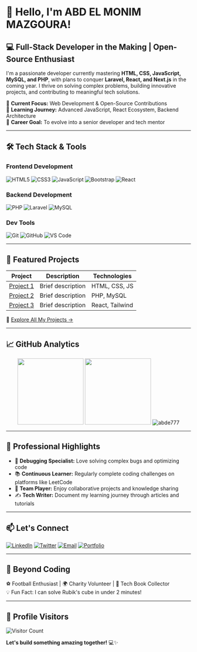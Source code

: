 # 👋 Hello, I'm ABD EL MONIM MAZGOURA! 

## 💻 Full-Stack Developer in the Making | Open-Source Enthusiast

I'm a passionate developer currently mastering **HTML, CSS, JavaScript, MySQL, and PHP**, with plans to conquer **Laravel, React, and Next.js** in the coming year. I thrive on solving complex problems, building innovative projects, and contributing to meaningful tech solutions.

🔭 **Current Focus:** Web Development & Open-Source Contributions  
🌱 **Learning Journey:** Advanced JavaScript, React Ecosystem, Backend Architecture  
🎯 **Career Goal:** To evolve into a senior developer and tech mentor  

---

## 🛠️ Tech Stack & Tools

### Frontend Development
![HTML5](https://img.shields.io/badge/HTML5-E34F26?style=for-the-badge&logo=html5&logoColor=white)
![CSS3](https://img.shields.io/badge/CSS3-1572B6?style=for-the-badge&logo=css3&logoColor=white)
![JavaScript](https://img.shields.io/badge/JavaScript-F7DF1E?style=for-the-badge&logo=javascript&logoColor=black)
![Bootstrap](https://img.shields.io/badge/Bootstrap-563D7C?style=for-the-badge&logo=bootstrap&logoColor=white)
![React](https://img.shields.io/badge/React-20232A?style=for-the-badge&logo=react&logoColor=61DAFB)

### Backend Development
![PHP](https://img.shields.io/badge/PHP-777BB4?style=for-the-badge&logo=php&logoColor=white)
![Laravel](https://img.shields.io/badge/Laravel-FF2D20?style=for-the-badge&logo=laravel&logoColor=white)
![MySQL](https://img.shields.io/badge/MySQL-4479A1?style=for-the-badge&logo=mysql&logoColor=white)

### Dev Tools
![Git](https://img.shields.io/badge/Git-F05032?style=for-the-badge&logo=git&logoColor=white)
![GitHub](https://img.shields.io/badge/GitHub-181717?style=for-the-badge&logo=github&logoColor=white)
![VS Code](https://img.shields.io/badge/VS_Code-007ACC?style=for-the-badge&logo=visual-studio-code&logoColor=white)

---

## 🚀 Featured Projects

| Project | Description | Technologies |
|---------|-------------|--------------|
| [Project 1](link) | Brief description | HTML, CSS, JS |
| [Project 2](link) | Brief description | PHP, MySQL |
| [Project 3](link) | Brief description | React, Tailwind |

🔗 [Explore All My Projects →](https://abde777.github.io/MY-LINKTREE/GITHUB.html)

---

## 📈 GitHub Analytics

<div align="center">
  <img height="180em" src="https://github-readme-stats.vercel.app/api?username=abde777&show_icons=true&theme=tokyonight&include_all_commits=true&count_private=true"/>
  <img height="180em" src="https://github-readme-stats.vercel.app/api/top-langs/?username=abde777&layout=compact&langs_count=8&theme=tokyonight"/>
  <img src="https://github-readme-streak-stats.herokuapp.com/?user=abde777&theme=tokyonight" alt="abde777" />
</div>

---

## 🌟 Professional Highlights

- 🐛 **Debugging Specialist:** Love solving complex bugs and optimizing code
- 📚 **Continuous Learner:** Regularly complete coding challenges on platforms like LeetCode
- 👥 **Team Player:** Enjoy collaborative projects and knowledge sharing
- ✍️ **Tech Writer:** Document my learning journey through articles and tutorials

---

## 📫 Let's Connect

[![LinkedIn](https://img.shields.io/badge/LinkedIn-0077B5?style=for-the-badge&logo=linkedin&logoColor=white)](https://www.linkedin.com/in/abd-el-monim-mazgoura-607b71277/)
[![Twitter](https://img.shields.io/badge/Twitter-1DA1F2?style=for-the-badge&logo=twitter&logoColor=white)](your-twitter)
[![Email](https://img.shields.io/badge/Gmail-D14836?style=for-the-badge&logo=gmail&logoColor=white)](mailto:mazgouraabdalmounim@gmail.com)
[![Portfolio](https://img.shields.io/badge/Portfolio-%23000000.svg?style=for-the-badge&logo=firefox&logoColor=#FF7139)](your-portfolio-link)

---

## 🎯 Beyond Coding

⚽ Football Enthusiast | 🌍 Charity Volunteer | 📖 Tech Book Collector  
💡 Fun Fact: I can solve Rubik's cube in under 2 minutes!

---

## 👀 Profile Visitors

![Visitor Count](https://visitor-badge.laobi.icu/badge?page_id=abde777.abde777)

**Let's build something amazing together!** 💻✨
